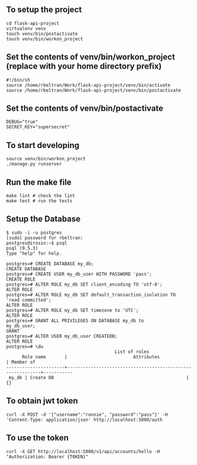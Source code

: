 ## To setup the project

    cd flask-api-project
    virtualenv venv
    touch venv/bin/postactivate
    touch venv/bin/workon_project

## Set the contents of venv/bin/workon_project (replace with your home directory prefix)

    #!/bin/sh
    source /home/rbeltran/Work/flask-api-project/venv/bin/activate
    source /home/rbeltran/Work/flask-api-project/venv/bin/postactivate

## Set the contents of venv/bin/postactivate

    DEBUG="true"
    SECRET_KEY="supersecret"


## To start developing

    source venv/bin/workon_project
    ./manage.py runserver


## Run the make file

    make lint # check the lint
    make test # run the tests


## Setup the Database

    $ sudo -i -u postgres
    [sudo] password for rbeltran:
    postgres@irosin:~$ psql
    psql (9.5.3)
    Type "help" for help.

    postgres=# CREATE DATABASE my_db;
    CREATE DATABASE
    postgres=# CREATE USER my_db_user WITH PASSWORD 'pass';
    CREATE ROLE
    postgres=# ALTER ROLE my_db SET client_encoding TO 'utf-8';
    ALTER ROLE
    postgres=# ALTER ROLE my_db SET default_transaction_isolation TO
    'read committed';
    ALTER ROLE
    postgres=# ALTER ROLE my_db SET timezone to 'UTC';
    ALTER ROLE
    postgres=# GRANT ALL PRIVILEGES ON DATABASE my_db to
    my_db_user;
    GRANT
    postgres=# ALTER USER my_db_user CREATEDB;
    ALTER ROLE
    postgres=# \du
                                             List of roles
          Role name       |                         Attributes                         | Member of
    ----------------------+------------------------------------------------------------+-----------
     my_db | Create DB                                                  | {}



## To obtain jwt token

    curl -X POST -d '{"username":"ronnie", "password":"pass"}' -H 'Content-Type: application/json' http://localhost:5000/auth

## To use the token

    curl -X GET http://localhost:5000/v1/api/accounts/hello -H "Authorization: Bearer {TOKEN}"
